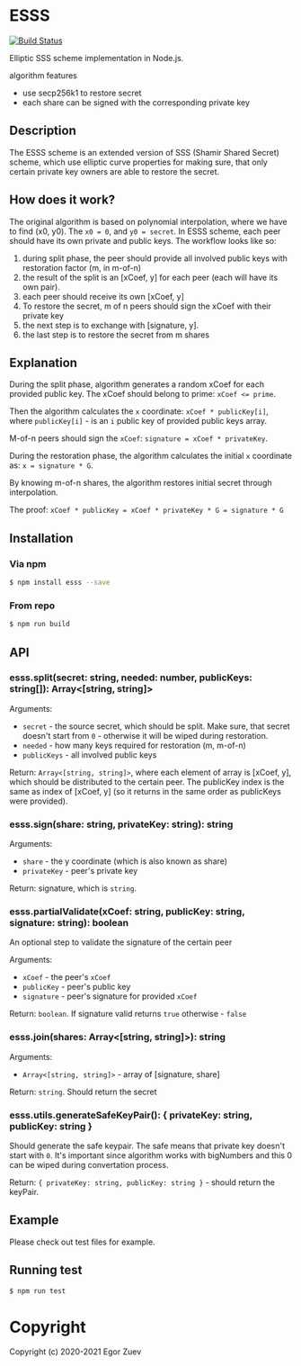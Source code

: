 # ESSS

[![Build Status](https://www.travis-ci.com/ega-forever/esss.svg?branch=master)](https://travis-ci.com/ega-forever/esss)

Elliptic SSS scheme implementation in Node.js.

algorithm features
* use secp256k1 to restore secret
* each share can be signed with the corresponding private key

## Description
The ESSS scheme is an extended version of SSS (Shamir Shared Secret) scheme, which use elliptic curve properties for making sure,
that only certain private key owners are able to restore the secret.

## How does it work?
The original algorithm is based on polynomial interpolation, where we have to find (x0, y0). The ```x0 = 0```, and ```y0 = secret```. 
In ESSS scheme, each peer should have its own private and public keys. The workflow looks like so:
1) during split phase, the peer should provide all involved public keys with restoration factor (m, in m-of-n)
2) the result of the split is an [xCoef, y] for each peer (each will have its own pair). 
3) each peer should receive its own [xCoef, y]
4) To restore the secret, m of n peers should sign the xCoef with their private key
5) the next step is to exchange with [signature, y].
6) the last step is to restore the secret from m shares

## Explanation

During the split phase, algorithm generates a random xCoef for each provided public key. The xCoef should belong to prime: ```xCoef <= prime```.

Then the algorithm calculates the ```x``` coordinate: ```xCoef * publicKey[i]```, where ```publicKey[i]``` - is an `i` public key of provided public keys array.

M-of-n peers should sign the ```xCoef```: ```signature = xCoef * privateKey```.

During the restoration phase, the algorithm calculates the initial ```x``` coordinate as: ```x = signature * G```.

By knowing m-of-n shares, the algorithm restores initial secret through interpolation.

The proof: ```xCoef * publicKey = xCoef * privateKey * G = signature * G```

## Installation

### Via npm
```bash
$ npm install esss --save
```

### From repo
```bash
$ npm run build
```


## API

### esss.split(secret: string, needed: number, publicKeys: string[]): Array<[string, string]>

Arguments:
* `secret` - the source secret, which should be split. Make sure, that secret doesn't start from `0` - otherwise it will be wiped during restoration.
* `needed` - how many keys required for restoration (m, m-of-n)
* `publicKeys` - all involved public keys 

Return: `Array<[string, string]>`, where each element of array is [xCoef, y], which should be distributed to the certain peer.
The publicKey index is the same as index of [xCoef, y] (so it returns in the same order as publicKeys were provided).

### esss.sign(share: string, privateKey: string): string

Arguments:
* `share` - the y coordinate (which is also known as share)
* `privateKey` - peer's private key

Return: signature, which is `string`. 

### esss.partialValidate(xCoef: string, publicKey: string, signature: string): boolean

An optional step to validate the signature of the certain peer

Arguments:
* `xCoef` - the peer's ```xCoef```
* `publicKey` - peer's public key
* `signature` - peer's signature for provided ```xCoef```

Return: `boolean`. If signature valid returns `true` otherwise - `false`

### esss.join(shares: Array<[string, string]>): string

Arguments:
* `Array<[string, string]>` - array of [signature, share]

Return: `string`. Should return the secret

### esss.utils.generateSafeKeyPair(): { privateKey: string, publicKey: string }

Should generate the safe keypair. The safe means that private key doesn't start with `0`.
It's important since algorithm works with bigNumbers and this 0 can be wiped during convertation process.

Return: `{ privateKey: string, publicKey: string }` - should return the keyPair.

## Example
Please check out test files for example.

## Running test

```bash
$ npm run test
```

# Copyright

Copyright (c) 2020-2021 Egor Zuev
